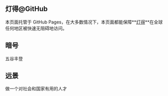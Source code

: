 ## 灯得@GitHub

本页面托管于 GitHub Pages，在大多数情况下，本页面都能保障**[灯得](https://iyideng.top)**在全球任何地区被快速无阻碍地访问。

## 暗号
五谷丰登

## 远景
做一个对社会和国家有用的人才

